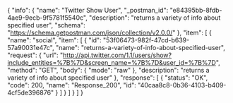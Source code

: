 {
  "info": {
    "name": "Twitter Show User",
    "_postman_id": "e84395bb-8fdb-4ae9-9ecb-9f5781f5540c",
    "description": "returns a variety of info about specified user",
    "schema": "https://schema.getpostman.com/json/collection/v2.0.0/"
  },
  "item": [
    {
      "name": "social",
      "item": [
        {
          "id": "53f06473-982f-47cd-b639-57a90031e47c",
          "name": "returns-a-variety-of-info-about-specified-user",
          "request": {
            "url": "http://api.twitter.com/1.1/users/show?include_entities=%7B%7D&screen_name=%7B%7D&user_id=%7B%7D",
            "method": "GET",
            "body": {
              "mode": "raw"
            },
            "description": "returns a variety of info about specified user"
          },
          "response": [
            {
              "status": "OK",
              "code": 200,
              "name": "Response_200",
              "id": "40caa8c8-0b36-4103-b409-4cf5de396876"
            }
          ]
        }
      ]
    }
  ]
}